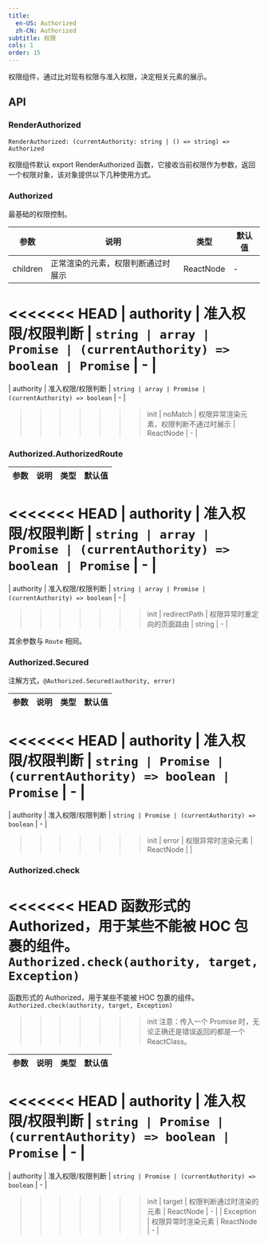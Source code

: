 ```yaml
---
title:
  en-US: Authorized
  zh-CN: Authorized
subtitle: 权限
cols: 1
order: 15
---
```


权限组件，通过比对现有权限与准入权限，决定相关元素的展示。

## API

### RenderAuthorized

`RenderAuthorized: (currentAuthority: string | () => string) => Authorized`

权限组件默认 export RenderAuthorized 函数，它接收当前权限作为参数，返回一个权限对象，该对象提供以下几种使用方式。


### Authorized

最基础的权限控制。

| 参数      | 说明                                      | 类型         | 默认值 |
|----------|------------------------------------------|-------------|-------|
| children    | 正常渲染的元素，权限判断通过时展示           | ReactNode  | - |
<<<<<<< HEAD
| authority   | 准入权限/权限判断         | `string | array | Promise | (currentAuthority) => boolean | Promise` | - |
=======
| authority   | 准入权限/权限判断         | `string | array | Promise | (currentAuthority) => boolean` | - |
>>>>>>> init
| noMatch     | 权限异常渲染元素，权限判断不通过时展示        | ReactNode  | - |

### Authorized.AuthorizedRoute

| 参数      | 说明                                      | 类型         | 默认值 |
|----------|------------------------------------------|-------------|-------|
<<<<<<< HEAD
| authority     | 准入权限/权限判断         | `string | array | Promise | (currentAuthority) => boolean | Promise` | - |
=======
| authority     | 准入权限/权限判断         | `string | array | Promise | (currentAuthority) => boolean` | - |
>>>>>>> init
| redirectPath  | 权限异常时重定向的页面路由                | string  | - |

其余参数与 `Route` 相同。

### Authorized.Secured

注解方式，`@Authorized.Secured(authority, error)`

| 参数      | 说明                                      | 类型         | 默认值 |
|----------|------------------------------------------|-------------|-------|
<<<<<<< HEAD
| authority     | 准入权限/权限判断         | `string | Promise | (currentAuthority) => boolean | Promise` | - |
=======
| authority     | 准入权限/权限判断         | `string | Promise | (currentAuthority) => boolean` | - |
>>>>>>> init
| error  | 权限异常时渲染元素                |  ReactNode | <Exception type="403" /> |

### Authorized.check

<<<<<<< HEAD
函数形式的 Authorized，用于某些不能被 HOC 包裹的组件。 `Authorized.check(authority, target, Exception)`
=======
函数形式的 Authorized，用于某些不能被 HOC 包裹的组件。 `Authorized.check(authority, target, Exception)`  
>>>>>>> init
注意：传入一个 Promise 时，无论正确还是错误返回的都是一个 ReactClass。

| 参数      | 说明                                      | 类型         | 默认值 |
|----------|------------------------------------------|-------------|-------|
<<<<<<< HEAD
| authority     | 准入权限/权限判断         | `string | Promise | (currentAuthority) => boolean | Promise` | - |
=======
| authority     | 准入权限/权限判断         | `string | Promise | (currentAuthority) => boolean` | - |
>>>>>>> init
| target     | 权限判断通过时渲染的元素         | ReactNode | - |
| Exception  | 权限异常时渲染元素                |  ReactNode | - |
